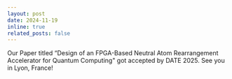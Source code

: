 ```yaml
---
layout: post
date: 2024-11-19 
inline: true
related_posts: false
---
```


Our Paper titled “Design of an FPGA-Based Neutral Atom Rearrangement Accelerator for Quantum Computing" got accepted by DATE 2025. See you in Lyon, France!
